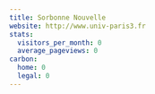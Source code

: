 ```yaml
---
title: Sorbonne Nouvelle
website: http://www.univ-paris3.fr
stats:
  visitors_per_month: 0
  average_pageviews: 0
carbon:
  home: 0
  legal: 0
---
```

